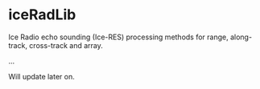 # iceRadLib
Ice Radio echo sounding (Ice-RES) processing methods for range, along-track, cross-track and array.

...

Will update later on.
